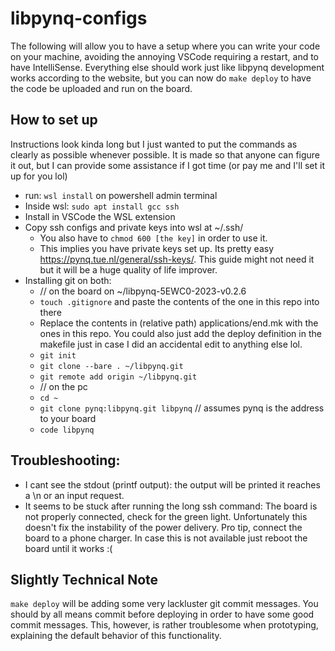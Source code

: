 # libpynq-configs
The following will allow you to have a setup where you can write your code on your machine, avoiding the annoying VSCode requiring a restart, and to have IntelliSense. Everything else should work just like libpynq development works according to the website, but you can now do `make deploy` to have the code be uploaded and run on the board. 
## How to set up
Instructions look kinda long but I just wanted to put the commands as clearly as possible whenever possible. It is made so that anyone can figure it out, but I can provide some assistance if I got time (or pay me and I'll set it up for you lol)

- run: `wsl install` on powershell admin terminal 
- Inside wsl: `sudo apt install gcc ssh`
- Install in VSCode the WSL extension
- Copy ssh configs and private keys into wsl at ~/.ssh/ 
	- You also have to `chmod 600 [the key]` in order to use it. 
	- This implies you have private keys set up. Its pretty easy https://pynq.tue.nl/general/ssh-keys/. This guide might not need it but it will be a huge quality of life improver. 
- Installing git on both: 
	- // on the board on ~/libpynq-5EWC0-2023-v0.2.6
	- `touch .gitignore` and paste the contents of the one in this repo into there
	- Replace the contents in (relative path) applications/end.mk with the ones in this repo. You could also just add the deploy definition in the makefile just in case I did an accidental edit to anything else lol. 
	- `git init`
	- `git clone --bare . ~/libpynq.git`
	- `git remote add origin ~/libpynq.git`
	- // on the pc
	- `cd ~`
	- `git clone pynq:libpynq.git libpynq` // assumes pynq is the address to your board
	- `code libpynq`

## Troubleshooting: 
- I cant see the stdout (printf output): the output will be printed it reaches a \n or an input request. 
- It seems to be stuck after running the long ssh command: The board is not properly connected, check for the green light. Unfortunately this doesn't fix the instability of the power delivery. Pro tip, connect the board to a phone charger. In case this is not available just reboot the board until it works :(

## Slightly Technical Note
`make deploy` will be adding some very lackluster git commit messages. You should by all means commit before deploying in order to have some good commit messages. This, however, is rather troublesome when prototyping, explaining the default behavior of this functionality. 

